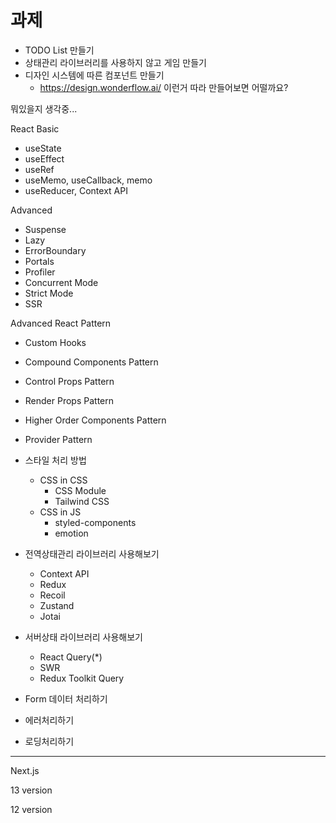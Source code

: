 # 과제

- TODO List 만들기
- 상태관리 라이브러리를 사용하지 않고 게임 만들기
- 디자인 시스템에 따른 컴포넌트 만들기
  - https://design.wonderflow.ai/ 이런거 따라 만들어보면 어떨까요?





뭐있을지 생각중...

React
Basic
- useState
- useEffect
- useRef
- useMemo, useCallback, memo
- useReducer, Context API

Advanced
- Suspense
- Lazy
- ErrorBoundary
- Portals
- Profiler
- Concurrent Mode
- Strict Mode
- SSR

Advanced React Pattern
- Custom Hooks
- Compound Components Pattern
- Control Props Pattern
- Render Props Pattern
- Higher Order Components Pattern
- Provider Pattern


- 스타일 처리 방법
  - CSS in CSS
    - CSS Module
    - Tailwind CSS
  - CSS in JS
    - styled-components
    - emotion


- 전역상태관리 라이브러리 사용해보기
  - Context API
  - Redux
  - Recoil
  - Zustand
  - Jotai
  
- 서버상태 라이브러리 사용해보기
  - React Query(*)
  - SWR
  - Redux Toolkit Query


- Form 데이터 처리하기
- 에러처리하기
- 로딩처리하기


-------
Next.js

13 version

12 version
